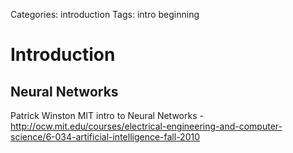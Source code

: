 Categories: introduction
Tags: intro
	  beginning

# Introduction

## Neural Networks

Patrick Winston MIT intro to Neural Networks - http://ocw.mit.edu/courses/electrical-engineering-and-computer-science/6-034-artificial-intelligence-fall-2010

